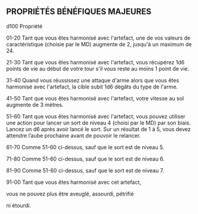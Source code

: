 ## PROPRIÉTÉS BÉNÉFIQUES MAJEURES


d100 Propriété

01-20 Tant que vous êtes harmonisé avec l'artefact, une de
vos valeurs de caractéristique (choisie par le MD)
augmente de 2, jusqu'à un maximum de 24.

21-30 Tant que vous êtes harmonisé avec l'artefact, vous
récupérez 1d6 points de vie au début de votre tour
s'il vous reste au moins 1 point de vie.

31-40 Quand vous réussissez une attaque d'arme alors
que vous êtes harmonisé avec l'artefact, la cible
subit 1d6 dégâts du type de l'arme.

41-50 Tant que vous êtes harmonisé avec l'artefact, votre
vitesse au sol augmente de 3 mètres.

51-60 Tant que vous êtes harmonisé avec l'artefact, vous
pouvez utiliser une action pour lancer un sort de
niveau 4 (choisi par le MD) par son biais. Lancez
un d6 après avoir lancé le sort. Sur un résultat de 1
à 5, vous devez attendre l’aube prochaine avant de
pouvoir le relancer.

61-70 Comme 51-60 ci-dessus, sauf que le sort est de
niveau 5.

71-80 Comme 51-60 ci-dessus, sauf que le sort est de
niveau 6.

81-90 Comme 51-60 ci-dessus, sauf que le sort est de
niveau 7.

91-00 Tant que vous êtes harmonisé avec cet artefact,

vous ne pouvez plus être aveuglé, assourdi, pétrifié

ni étourdi.
